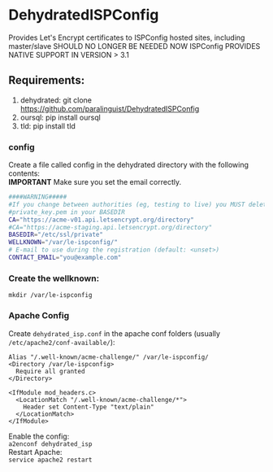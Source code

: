 # DehydratedISPConfig
Provides Let's Encrypt certificates to ISPConfig hosted sites, including master/slave
SHOULD NO LONGER BE NEEDED NOW ISPConfig PROVIDES NATIVE SUPPORT IN VERSION > 3.1

## Requirements:
1. dehydrated: git clone https://github.com/paralinguist/DehydratedISPConfig 
2. oursql: pip install oursql  
3. tld:    pip install tld  

### config
Create a file called config in the dehydrated directory with the following contents:  
__IMPORTANT__ Make sure you set the email correctly.
```bash
####WARNING#####
#If you change between authorities (eg, testing to live) you MUST delete
#private_key.pem in your BASEDIR
CA="https://acme-v01.api.letsencrypt.org/directory"
#CA="https://acme-staging.api.letsencrypt.org/directory"
BASEDIR="/etc/ssl/private"
WELLKNOWN="/var/le-ispconfig/"
# E-mail to use during the registration (default: <unset>)
CONTACT_EMAIL="you@example.com"
```

### Create the wellknown:
`mkdir /var/le-ispconfig`  

### Apache Config
Create `dehydrated_isp.conf` in the apache conf folders (usually `/etc/apache2/conf-available/`):
```apacheconf
Alias "/.well-known/acme-challenge/" /var/le-ispconfig/  
<Directory /var/le-ispconfig>  
  Require all granted  
</Directory>  

<IfModule mod_headers.c>  
  <LocationMatch "/.well-known/acme-challenge/*">  
    Header set Content-Type "text/plain"  
  </LocationMatch>  
</IfModule>
```  
Enable the config:  
`a2enconf dehydrated_isp`  
Restart Apache:  
`service apache2 restart`
